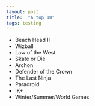 ```yaml
---
layout: post
title:  "A top 10"
tags: testing
---
```


* Beach Head II
* Wizball
* Law of the West
* Skate or Die
* Archon
* Defender of the Crown
* The Last Ninja
* Paradroid
* IK+
* Winter/Summer/World Games